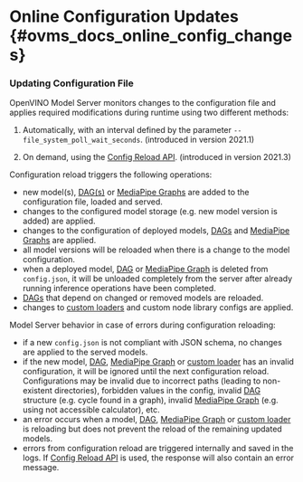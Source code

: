 # Online Configuration Updates {#ovms_docs_online_config_changes}

### Updating Configuration File
OpenVINO Model Server monitors changes to the configuration file and applies required modifications during runtime using two different methods:

1. Automatically, with an interval defined by the parameter `--file_system_poll_wait_seconds`. (introduced in version 2021.1)

2. On demand, using the [Config Reload API](./model_server_rest_api_tfs.md). (introduced in version 2021.3)

Configuration reload triggers the following operations:

- new model(s), [DAG(s)](./dag_scheduler.md) or [MediaPipe Graphs](./mediapipe.md) are added to the configuration file, loaded and served.
- changes to the configured model storage (e.g. new model version is added) are applied. 
- changes to the configuration of deployed models, [DAGs](./dag_scheduler.md) and [MediaPipe Graphs](./mediapipe.md) are applied. 
- all model versions will be reloaded when there is a change to the model configuration.
- when a deployed model, [DAG](./dag_scheduler.md) or [MediaPipe Graph](./mediapipe.md) is deleted from `config.json`, it will be unloaded completely from the server after already running inference operations have been completed.
- [DAGs](./dag_scheduler.md) that depend on changed or removed models are reloaded.
- changes to [custom loaders](./custom_model_loader.md) and custom node library configs are applied.

Model Server behavior in case of errors during configuration reloading:

- if a new `config.json` is not compliant with JSON schema, no changes are applied to the served models.
- if the new model, [DAG](./dag_scheduler.md), [MediaPipe Graph](./mediapipe.md) or [custom loader](./custom_model_loader.md) has an invalid configuration, it will be ignored until the next configuration reload. Configurations may be invalid due to incorrect paths (leading to non-existent directories), forbidden values in the config, invalid [DAG](./dag_scheduler.md) structure (e.g. cycle found in a graph), invalid  [MediaPipe Graph](./mediapipe.md) (e.g. using not accessible calculator), etc.
- an error occurs when a model, [DAG](./dag_scheduler.md), [MediaPipe Graph](./mediapipe.md) or [custom loader](./custom_model_loader.md) is reloading but does not prevent the reload of the remaining updated models.
- errors from configuration reload are triggered internally and saved in the logs. If [Config Reload API](./model_server_rest_api_tfs.md) is used, the response will also contain an error message. 

